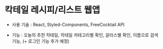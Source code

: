 # 칵테일 레시피/리스트 웹앱

- 사용 기술 : React, Styled-Components, FreeCocktail API


- 기능 : 오늘의 추천 칵테일, 칵테일 카테고리별 확인, 글라스별 확인, 이름으로 검색기능, (+ 로그인 기능 추가 예정)